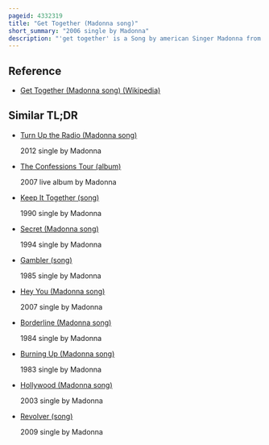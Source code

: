 ```yaml
---
pageid: 4332319
title: "Get Together (Madonna song)"
short_summary: "2006 single by Madonna"
description: "'get together' is a Song by american Singer Madonna from her tenth Studio Album, Confessions on a Dance Floor. The Song was written and produced by Madonna and stuart Price with additional Writing by Anders Bagge and peer Strm. It was released on 30 may 2006 by Warner Bros in the united States as the third single from the Album. Records. The Decision was driven by the Fact that the Song was the third most downloaded Song on the Album after its previous Singles. The Song was also released to coincide with the Start of Madonna's Confessions Tour. It is a disco-inspired Electropop Trance and Techno Song which talks lyrically about the Possibility of finding Love on the Dancefloor."
---
```


## Reference

- [Get Together (Madonna song) (Wikipedia)](https://en.wikipedia.org/?curid=4332319)

## Similar TL;DR

- [Turn Up the Radio (Madonna song)](/tldr/en/turn-up-the-radio-madonna-song)

  2012 single by Madonna

- [The Confessions Tour (album)](/tldr/en/the-confessions-tour-album)

  2007 live album by Madonna

- [Keep It Together (song)](/tldr/en/keep-it-together-song)

  1990 single by Madonna

- [Secret (Madonna song)](/tldr/en/secret-madonna-song)

  1994 single by Madonna

- [Gambler (song)](/tldr/en/gambler-song)

  1985 single by Madonna

- [Hey You (Madonna song)](/tldr/en/hey-you-madonna-song)

  2007 single by Madonna

- [Borderline (Madonna song)](/tldr/en/borderline-madonna-song)

  1984 single by Madonna

- [Burning Up (Madonna song)](/tldr/en/burning-up-madonna-song)

  1983 single by Madonna

- [Hollywood (Madonna song)](/tldr/en/hollywood-madonna-song)

  2003 single by Madonna

- [Revolver (song)](/tldr/en/revolver-song)

  2009 single by Madonna
